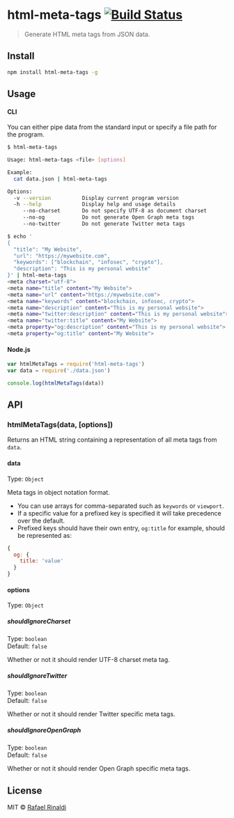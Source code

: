 [url]: https://rinaldi.io

# html-meta-tags [![Build Status](https://semaphoreci.com/api/v1/rafaelrinaldi/html-meta-tags/branches/master/badge.svg)](https://semaphoreci.com/rafaelrinaldi/html-meta-tags)

> Generate HTML meta tags from JSON data.

## Install

```sh
npm install html-meta-tags -g
```

## Usage

#### CLI

You can either pipe data from the standard input or specify a file path for the program.

```sh
$ html-meta-tags

Usage: html-meta-tags <file> [options]

Example:
  cat data.json | html-meta-tags

Options:
  -v --version          Display current program version
  -h --help             Display help and usage details
     --no-charset       Do not specify UTF-8 as document charset
     --no-og            Do not generate Open Graph meta tags
     --no-twitter       Do not generate Twitter meta tags

$ echo '
{
  "title": "My Website",
  "url": "https://mywebsite.com",
  "keywords": ["blockchain", "infosec", "crypto"],
  "description": "This is my personal website"
}' | html-meta-tags
<meta charset="utf-8">
<meta name="title" content="My Website">
<meta name="url" content="https://mywebsite.com">
<meta name="keywords" content="blockchain, infosec, crypto">
<meta name="description" content="This is my personal website">
<meta name="twitter:description" content="This is my personal website">
<meta name="twitter:title" content="My Website">
<meta property="og:description" content="This is my personal website">
<meta property="og:title" content="My Website">
```

#### Node.js

```js
var htmlMetaTags = require('html-meta-tags')
var data = require('./data.json')

console.log(htmlMetaTags(data))
```

## API

### htmlMetaTags(data, [options])

Returns an HTML string containing a representation of all meta tags from `data`.

#### data

Type: `Object`  

Meta tags in object notation format.  
* You can use arrays for comma-separated such as `keywords` or `viewport`.
* If a specific value for a prefixed key is specified it will take precedence over the default.
* Prefixed keys should have their own entry, `og:title` for example, should be represented as:
```js
{
  og: {
    title: 'value'
  }
}
```

#### options

Type: `Object`  

##### shouldIgnoreCharset

Type: `boolean`  
Default: `false`  

Whether or not it should render UTF-8 charset meta tag.

##### shouldIgnoreTwitter

Type: `boolean`  
Default: `false`  

Whether or not it should render Twitter specific meta tags.

##### shouldIgnoreOpenGraph

Type: `boolean`  
Default: `false`  

Whether or not it should render Open Graph specific meta tags.

## License

MIT © [Rafael Rinaldi][url]
